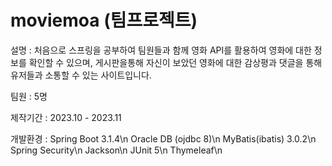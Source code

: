 # moviemoa (팀프로젝트)

설명 : 처음으로 스프링을 공부하여 팀원들과 함께 영화 API를 활용하여 영화에 대한 정보를 확인할 수 있으며, 
게시판을통해 자신이 보았던 영화에 대한 감상평과 댓글을 통해 유저들과 소통할 수 있는 사이트입니다.

팀원 : 5명

제작기간 : 2023.10 - 2023.11

개발환경 :
Spring Boot 3.1.4\n
Oracle DB (ojdbc 8)\n
MyBatis(ibatis) 3.0.2\n
Spring Security\n
Jackson\n
JUnit 5\n
Thymeleaf\n


